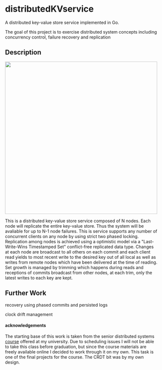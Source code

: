 # distributedKVservice
A distributed key-value store service implemented in Go. 


The goal of this project is to exercise distributed system concepts including concurrency control, failure recovery and replication

## Description
<img src="http://www.cs.ubc.ca/~bestchai/teaching/cs416_2016w2/assign6/arch.png" width="500">


This is a distributed key-value store service composed of N nodes. Each node will replicate the entire key-value store. Thus the system will be avaliable for up to N-1 node failures. This is service supports any number of concurrent clients on any node by using strict two phased locking. Replication among nodes is achieved using a optimistic model via a "Last-Write-Wins Timestamped Set" conflict-free replicated data type. Changes at each node are broadcast to all others on each commit and each client read yields to most recent write to the desired key out of all local as well as writes from remote nodes which have been delivered at the time of reading. Set growth is managed by trimming which happens during reads and receptions of commits broadcast from other nodes, at each trim, only the latest writes to each key are kept.



## Further Work
recovery using phased commits and persisted logs

clock drift management


 
#### acknowledgements
The starting base of this work is taken from the senior distributed systems [course](http://www.cs.ubc.ca/~bestchai/teaching/cs416_2016w2/) offered at my university. Due to scheduling issues I will not be able to take this class before graduation, but since the course materials are freely available online I decided to work through it on my own. This task is one of the final projects for the course. The CRDT bit was by my own design.
